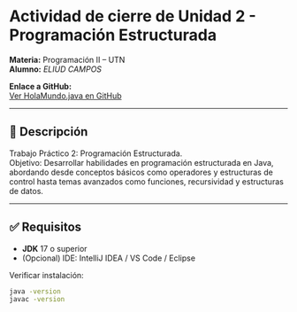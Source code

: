 # Actividad de cierre de Unidad 2 - Programación Estructurada

**Materia:** Programación II – UTN  
**Alumno:** _ELIUD CAMPOS_   

**Enlace a GitHub:**  
[Ver HolaMundo.java en GitHub](https://github.com/eliudjosue/UTN-TUPaD-P2/blob/main/Trabajo%20Pr%C3%A1ctico%20%E2%80%93%20Programacion%20Estructurada/VerificacionDeA%C3%B1oBisiesto.java)

---

## 🧾 Descripción

Trabajo Práctico 2: Programación 
Estructurada.  
Objetivo: Desarrollar habilidades en programación estructurada en Java, abordando desde 
conceptos básicos como operadores y estructuras de control hasta temas avanzados 
como funciones, recursividad y estructuras de datos.

---

## ✅ Requisitos
- **JDK** 17 o superior  
- (Opcional) IDE: IntelliJ IDEA / VS Code / Eclipse

Verificar instalación:
```bash
java -version
javac -version
